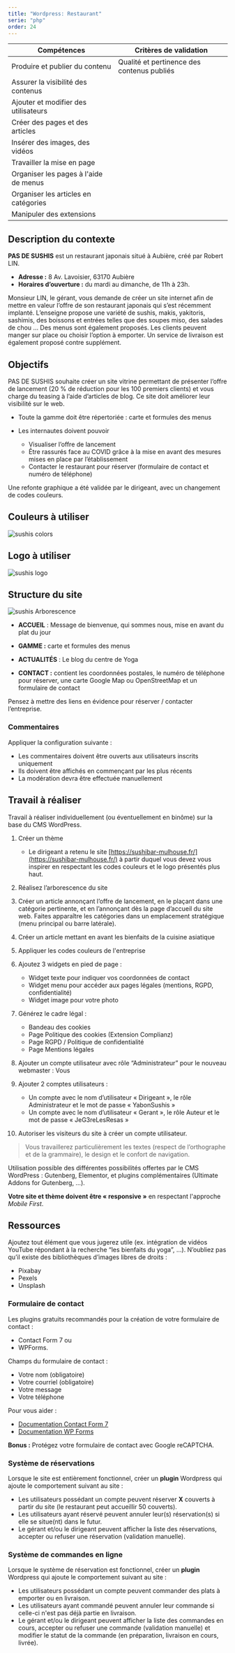 ```yaml
---
title: "Wordpress: Restaurant"
serie: "php"
order: 24
---
```


| Compétences | Critères de validation |
| --- | --- |
| Produire et publier du contenu | Qualité et pertinence des contenus publiés |
| Assurer la visibilité des contenus |  |
| Ajouter et modifier des utilisateurs |  |
| Créer des pages et des articles |  |
| Insérer des images, des vidéos |  |
| Travailler la mise en page |  |
| Organiser les pages à l'aide de menus |  |
| Organiser les articles en catégories |  |
| Manipuler des extensions |  |

## Description du contexte

**PAS DE SUSHIS** est un restaurant japonais situé à Aubière, créé par Robert LIN.
- **Adresse :**  8 Av. Lavoisier, 63170 Aubière
- **Horaires d’ouverture :** du mardi au dimanche, de 11h à 23h.

Monsieur LIN, le gérant, vous demande de créer un site internet afin de mettre en valeur l’offre de son restaurant japonais qui s’est récemment implanté.
L’enseigne propose une variété de sushis, makis, yakitoris, sashimis, des boissons et entrées telles que des soupes miso, des salades de chou … Des menus sont également proposés.
Les clients peuvent manger sur place ou choisir l’option à emporter. Un service de livraison est également proposé contre supplément.


## Objectifs

PAS DE SUSHIS souhaite créer un site vitrine permettant de présenter l’offre de lancement (20 % de réduction pour les 100 premiers clients) et vous charge du teasing à l’aide d’articles de blog. Ce site doit améliorer leur visibilité sur le web.

- Toute la gamme doit être répertoriée : carte et formules des menus

- Les internautes doivent pouvoir
    - Visualiser l’offre de lancement
    - Être rassurés face au COVID grâce à la mise en avant des mesures mises en place par l’établissement
    - Contacter le restaurant pour réserver (formulaire de contact et numéro de téléphone)

Une refonte graphique a été validée par le dirigeant, avec un changement de codes couleurs.


## Couleurs à utiliser

![sushis colors](./img/wp_sushis_colors.jpg) 

## Logo à utiliser 

![sushis logo](./img/wp_sushis_logo.jpg)

## Structure du site

![sushis Arborescence](./img/wp_sushis_arbo.jpg)

- **ACCUEIL** : Message de bienvenue, qui sommes nous, mise en avant du plat du jour

- **GAMME :** carte et formules des menus

- **ACTUALITÉS** : Le blog du centre de Yoga

- **CONTACT :** contient les coordonnées postales, le numéro de téléphone pour réserver, une carte Google Map ou OpenStreetMap et un formulaire de contact

Pensez à mettre des liens en évidence pour réserver / contacter l’entreprise.



### Commentaires

Appliquer la configuration suivante :

- Les commentaires doivent être ouverts aux utilisateurs inscrits uniquement
- Ils doivent être affichés en commençant par les plus récents
- La modération devra être effectuée manuellement


## Travail à réaliser

Travail à réaliser individuellement (ou éventuellement en binôme) sur la base du CMS WordPress.

1.	Créer un thème
    - Le dirigeant a retenu le site [https://sushibar-mulhouse.fr/](https://sushibar-mulhouse.fr/) à partir duquel vous devez vous inspirer en respectant les codes couleurs et le logo présentés plus haut.

2.	Réalisez l’arborescence du site 

3.	Créer un article annonçant l’offre de lancement, en le plaçant dans une catégorie pertinente, et en l’annonçant dès la page d’accueil du site web. Faites apparaître les catégories dans un emplacement stratégique (menu principal ou barre latérale).

4.	Créer un article mettant en avant les bienfaits de la cuisine asiatique


5.	Appliquer les codes couleurs de l'entreprise

6.	Ajoutez 3 widgets en pied de page :
    - Widget texte pour indiquer vos coordonnées de contact
    - Widget menu pour accéder aux pages légales (mentions, RGPD, confidentialité)
    - Widget image pour votre photo

7.	Générez le cadre légal : 
    - Bandeau des cookies
    - Page Politique des cookies (Extension Complianz)
    - Page RGPD / Politique de confidentialité
    - Page Mentions légales

8.	Ajouter un compte utilisateur avec rôle “Administrateur” pour le nouveau webmaster : Vous

9.	Ajouter 2 comptes utilisateurs : 
    - Un compte avec le nom d’utilisateur « Dirigeant », le rôle Administrateur et le mot de passe « YabonSushis »
    - Un compte avec le nom d’utilisateur « Gerant », le rôle Auteur et le mot de passe « JeG3reLesResas »

10. Autoriser les visiteurs du site à créer un compte utilisateur.

> Vous travaillerez particulièrement les textes (respect de l’orthographe et de la grammaire), le design et le confort de navigation.

Utilisation possible des différentes possibilités offertes par le CMS WordPress : Gutenberg, Elementor, et plugins complémentaires (Ultimate Addons for Gutenberg, …).

**Votre site et thème doivent être « responsive »** en respectant l'approche *Mobile First*.

## Ressources

Ajoutez tout élément que vous jugerez utile (ex. intégration de vidéos YouTube répondant à la recherche “les bienfaits du yoga”, …).
N’oubliez pas qu’il existe des bibliothèques d’images libres de droits :

- Pixabay
- Pexels
- Unsplash


### Formulaire de contact 

Les plugins gratuits recommandés pour la création de votre formulaire de contact : 
- Contact Form 7 
ou 
- WPForms.

Champs du formulaire de contact :
- Votre nom (obligatoire)
- Votre courriel (obligatoire)
- Votre message
- Votre téléphone

Pour vous aider : 
- [Documentation Contact Form 7](https://contactform7.com/recaptcha/) 
- [Documentation WP Forms](https://wpforms.com/docs/how-to-set-up-and-use-recaptcha-in-wpforms/)


**Bonus :** Protégez votre formulaire de contact avec Google reCAPTCHA.


### Système de réservations

Lorsque le site est entièrement fonctionnel, créer un **plugin** Wordpress qui ajoute le comportement suivant au site :

- Les utilisateurs possédant un compte peuvent réserver **X** couverts à partir du site (le restaurant peut accueillir 50 couverts).
- Les utilisateurs ayant réservé peuvent annuler leur(s) réservation(s) si elle se situe(nt) dans le futur.
- Le gérant et/ou le dirigeant peuvent afficher la liste des réservations, accepter ou refuser une réservation (validation manuelle).

### Système de commandes en ligne

Lorsque le système de réservation est fonctionnel, créer un **plugin** Wordpress qui ajoute le comportement suivant au site :

- Les utilisateurs possédant un compte peuvent commander des plats à emporter ou en livraison.
- Les utilisateurs ayant commandé peuvent annuler leur commande si celle-ci n'est pas déjà partie en livraison.
- Le gérant et/ou le dirigeant peuvent afficher la liste des commandes en cours, accepter ou refuser une commande (validation manuelle) et modifier le statut de la commande (en préparation, livraison en cours, livrée).
